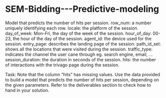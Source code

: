 # SEM-Bidding---Predictive-modeling
Model that predicts the number of hits per session.
row_num: a number uniquely identifying each row.
locale: the platform of the session.
day_of_week: Mon-Fri, the day of the week of the session.
hour_of_day: 00-23, the hour of the day of the session.
agent_id: the device used for the session.
entry_page: describes the landing page of the session.
path_id_set: shows all the locations that were visited during the session.
traffic_type: indicates the channel the user cane through eg. search engine, email, ...
session_duration: the duration in seconds of the session.
hits: the number of interactions with the trivago page during the session.


Task: Note that the column “hits” has missing values. Use the data provided to build a model that predicts the number of hits per session, depending on the given parameters. Refer to the deliverables section to check how to hand in your solution.
